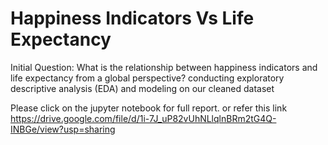 # Happiness Indicators Vs Life Expectancy
Initial Question: What is the relationship between happiness indicators and life expectancy from a global perspective?
conducting exploratory descriptive analysis (EDA) and modeling on our cleaned dataset


Please click on the jupyter notebook for full report.
or 
refer this link
https://drive.google.com/file/d/1i-7J_uP82vUhNLlqlnBRm2tG4Q-INBGe/view?usp=sharing
